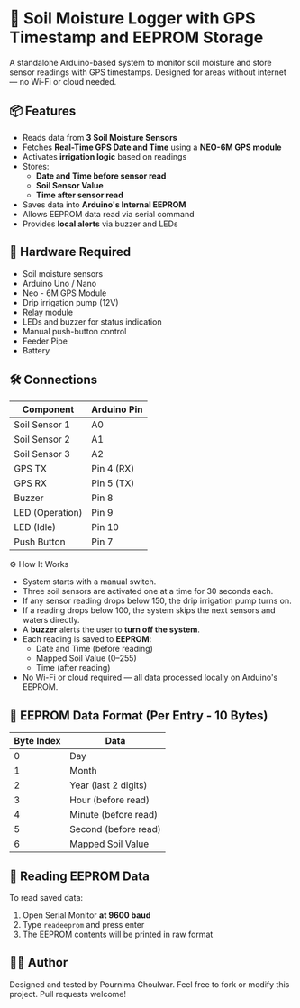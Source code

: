 # 🌱 Soil Moisture Logger with GPS Timestamp and EEPROM Storage

A standalone Arduino-based system to monitor soil moisture and store sensor readings with GPS timestamps. Designed for areas without internet — no Wi-Fi or cloud needed.

## 📦 Features

- Reads data from **3 Soil Moisture Sensors**
- Fetches **Real-Time GPS Date and Time** using a **NEO-6M GPS module**
- Activates **irrigation logic** based on readings
- Stores:
  - **Date and Time before sensor read**
  - **Soil Sensor Value**
  - **Time after sensor read**
- Saves data into **Arduino's Internal EEPROM**
- Allows EEPROM data read via serial command
- Provides **local alerts** via buzzer and LEDs

## 🔧 Hardware Required

* Soil moisture sensors
* Arduino Uno / Nano
* Neo - 6M GPS Module
* Drip irrigation pump (12V)
* Relay module
* LEDs and buzzer for status indication
* Manual push-button control
* Feeder Pipe
* Battery

## 🛠️ Connections

| Component         | Arduino Pin |
|------------------|--------------|
| Soil Sensor 1     | A0          |
| Soil Sensor 2     | A1          |
| Soil Sensor 3     | A2          |
| GPS TX            | Pin 4 (RX)  |
| GPS RX            | Pin 5 (TX)  |
| Buzzer            | Pin 8       |
| LED (Operation)   | Pin 9       |
| LED (Idle)        | Pin 10      |
| Push Button       | Pin 7       |
 
⚙️ How It Works
   - System starts with a manual switch.
   - Three soil sensors are activated one at a time for 30 seconds each.
   - If any sensor reading drops below 150, the drip irrigation pump turns on.
   - If a reading drops below 100, the system skips the next sensors and waters directly.
   - A **buzzer** alerts the user to **turn off the system**.
   - Each reading is saved to **EEPROM**:
      - Date and Time (before reading)
      - Mapped Soil Value (0–255)
      - Time (after reading)
   - No Wi-Fi or cloud required — all data processed locally on Arduino's EEPROM.


## 📂 EEPROM Data Format (Per Entry - 10 Bytes)

| Byte Index | Data                 |
|------------|----------------------|
| 0          | Day                  |
| 1          | Month                |
| 2          | Year (last 2 digits) |
| 3          | Hour (before read)   |
| 4          | Minute (before read) |
| 5          | Second (before read) |
| 6          | Mapped Soil Value    |


## 🧪 Reading EEPROM Data

To read saved data:
1. Open Serial Monitor **at 9600 baud**
2. Type `readeeprom` and press enter
3. The EEPROM contents will be printed in raw format

## 🧑‍💻 Author

Designed and tested by Pournima Choulwar.
Feel free to fork or modify this project. Pull requests welcome!
